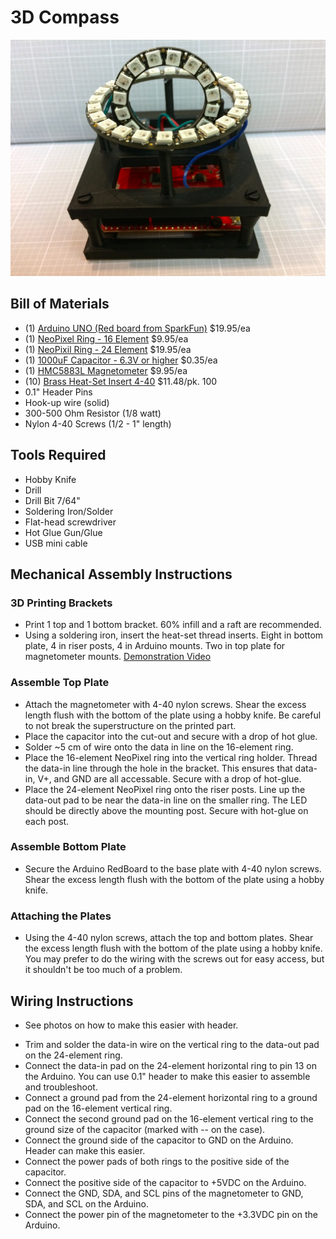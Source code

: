 # 3D Compass

![](Photos/unit_overview.jpg)

## Bill of Materials
- (1) [Arduino UNO (Red board from SparkFun)](https://www.sparkfun.com/products/12757) $19.95/ea
- (1) [NeoPixel Ring - 16 Element](http://www.adafruit.com/products/1463) $9.95/ea
- (1) [NeoPixil Ring - 24 Element](http://www.adafruit.com/products/1586) $19.95/ea
- (1) [1000uF Capacitor - 6.3V or higher](https://www.sparkfun.com/products/8982) $0.35/ea
- (1) [HMC5883L Magnetometer](http://www.adafruit.com/products/1746) $9.95/ea
- (10) [Brass Heat-Set Insert 4-40](http://www.mcmaster.com/#93365a122/=ub3kod) $11.48/pk. 100
- 0.1" Header Pins
- Hook-up wire (solid)
- 300-500 Ohm Resistor (1/8 watt)
- Nylon 4-40 Screws (1/2 - 1" length)

## Tools Required
- Hobby Knife
- Drill
- Drill Bit 7/64"
- Soldering Iron/Solder
- Flat-head screwdriver
- Hot Glue Gun/Glue
- USB mini cable

## Mechanical Assembly Instructions

### 3D Printing Brackets
- Print 1 top and 1 bottom bracket. 60% infill and a raft are recommended.
- Using a soldering iron, insert the heat-set thread inserts. Eight in
bottom plate, 4 in riser posts, 4 in Arduino mounts. Two in top plate for
magnetometer mounts. [Demonstration Video](http://youtu.be/NXAhOEn8nXQ)

### Assemble Top Plate
- Attach the magnetometer with 4-40 nylon screws. Shear the excess length flush
with the bottom of the plate using a hobby knife. Be careful to not break
the superstructure on the printed part.
- Place the capacitor into the cut-out and secure with a drop of hot glue.
- Solder ~5 cm of wire onto the data in line on the 16-element ring.
- Place the 16-element NeoPixel ring into the vertical ring holder. Thread the
data-in line through the hole in the bracket. This ensures that data-in, V+,
and GND are all accessable. Secure with a drop of hot-glue.
- Place the 24-element NeoPixel ring onto the riser posts. Line up the data-out
pad to be near the data-in line on the smaller ring. The LED should be directly
above the mounting post. Secure with hot-glue on each post.

### Assemble Bottom Plate
- Secure the Arduino RedBoard to the base plate with 4-40 nylon screws. Shear
the excess length flush with the bottom of the plate using a hobby knife.

### Attaching the Plates
- Using the 4-40 nylon screws, attach the top and bottom plates. Shear
the excess length flush with the bottom of the plate using a hobby knife. You
may prefer to do the wiring with the screws out for easy access, but it
shouldn't be too much of a problem.

## Wiring Instructions
* See photos on how to make this easier with header.
- Trim and solder the data-in wire on the vertical ring to the data-out pad
on the 24-element ring.
- Connect the data-in pad on the 24-element horizontal ring to pin 13 on the
Arduino. You can use 0.1" header to make this easier to assemble and troubleshoot.
- Connect a ground pad from the 24-element horizontal ring to a ground pad
on the 16-element vertical ring.
- Connect the second ground pad on the 16-element vertical ring to the ground
size of the capacitor (marked with -- on the case).
- Connect the ground side of the capacitor to GND on the Arduino. Header can
make this easier.
- Connect the power pads of both rings to the positive side of the capacitor.
- Connect the positive side of the capacitor to +5VDC on the Arduino.
- Connect the GND, SDA, and SCL pins of the magnetometer to GND, SDA, and SCL
on the Arduino.
- Connect the power pin of the magnetometer to the +3.3VDC pin on the Arduino.
